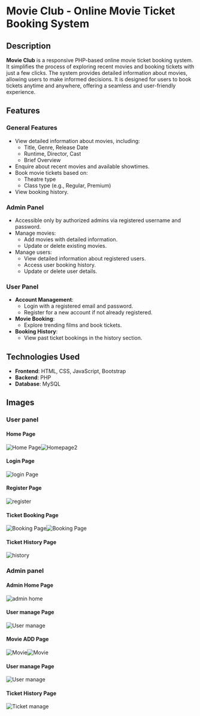 # Movie Club - Online Movie Ticket Booking System

## Description
**Movie Club** is a responsive PHP-based online movie ticket booking system. It simplifies the process of exploring recent movies and booking tickets with just a few clicks. The system provides detailed information about movies, allowing users to make informed decisions. It is designed for users to book tickets anytime and anywhere, offering a seamless and user-friendly experience.

## Features
### General Features
- View detailed information about movies, including:
  - Title, Genre, Release Date
  - Runtime, Director, Cast
  - Brief Overview
- Enquire about recent movies and available showtimes.
- Book movie tickets based on:
  - Theatre type
  - Class type (e.g., Regular, Premium)
- View booking history.

### Admin Panel
- Accessible only by authorized admins via registered username and password.
- Manage movies:
  - Add movies with detailed information.
  - Update or delete existing movies.
- Manage users:
  - View detailed information about registered users.
  - Access user booking history.
  - Update or delete user details.

### User Panel
- **Account Management**:
  - Login with a registered email and password.
  - Register for a new account if not already registered.
- **Movie Booking**:
  - Explore trending films and book tickets.
- **Booking History**:
  - View past ticket bookings in the history section.

## Technologies Used
- **Frontend**: HTML, CSS, JavaScript, Bootstrap
- **Backend**: PHP
- **Database**: MySQL

## Images
### User panel
#### Home Page
![Home Page](project/img/home.png)![Homepage2](project/img/home2.png)

#### Login Page
![login Page](project/img/login.png)

#### Register Page
![register](project/img/register.png)

#### Ticket Booking Page
![Booking Page](project/img/ticket.png)![Booking Page](project/img/ticket2.png)

#### Ticket History Page
![history](project/img/history.png)

### Admin panel
#### Admin Home Page
![admin home](project/img/admin_home.png)

#### User manage Page
![User manage](project/img/viewuser.png)

#### Movie ADD Page
![Movie](project/img/movieadd.png)![Movie](project/img/movie2.png)  

#### User manage Page
![User manage](project/img/viewuser.png)

#### Ticket History Page
![Ticket manage](project/img/historyadmin.png)
